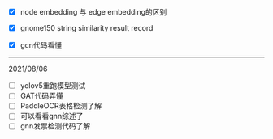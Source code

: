 - [x] node embedding 与 edge embedding的区别
- [x] gnome150 string similarity result record 

- [x] gcn代码看懂

<hr>

2021/08/06
- [ ] yolov5重跑模型测试
- [ ] GAT代码弄懂
- [ ] PaddleOCR表格检测了解
- [ ] 可以看看gnn综述了
- [ ] gnn发票检测代码了解